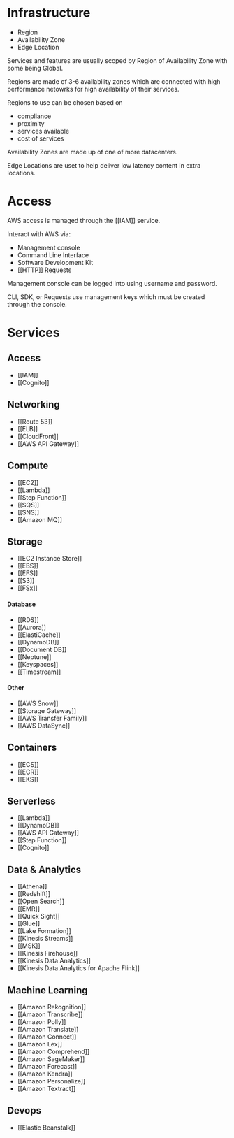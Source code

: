 
# Infrastructure

- Region
- Availability Zone
- Edge Location

Services and features are usually scoped by Region of Availability Zone with some being Global.

Regions are made of 3-6 availability zones which are connected with high performance netowrks for high availability of their services.

Regions to use can be chosen based on
- compliance
- proximity
- services available
- cost of services

Availability Zones are made up of one of more datacenters.

Edge Locations are uset to help deliver low latency content in extra locations.


# Access

AWS access is managed through the [[IAM]] service.

Interact with AWS via:

- Management console
- Command Line Interface
- Software Development Kit
- [[HTTP]] Requests

Management console can be logged into using username and password.

CLI, SDK, or Requests use management keys which must be created through the console.


# Services

## Access
- [[IAM]]
- [[Cognito]]

## Networking
- [[Route 53]]
- [[ELB]]
- [[CloudFront]]
- [[AWS API Gateway]]

## Compute
- [[EC2]]
- [[Lambda]]
- [[Step Function]]
- [[SQS]]
- [[SNS]]
- [[Amazon MQ]]

## Storage
- [[EC2 Instance Store]]
- [[EBS]]
- [[EFS]]
- [[S3]]
- [[FSx]]

#### Database
- [[RDS]]
- [[Aurora]]
- [[ElastiCache]]
- [[DynamoDB]]
- [[Document DB]]
- [[Neptune]]
- [[Keyspaces]]
- [[Timestream]]

#### Other
- [[AWS Snow]]
- [[Storage Gateway]]
- [[AWS Transfer Family]]
- [[AWS DataSync]]

## Containers
- [[ECS]]
- [[ECR]]
- [[EKS]]

## Serverless
- [[Lambda]]
- [[DynamoDB]]
- [[AWS API Gateway]]
- [[Step Function]]
- [[Cognito]]

## Data & Analytics
- [[Athena]]
- [[Redshift]]
- [[Open Search]]
- [[EMR]]
- [[Quick Sight]]
- [[Glue]]
- [[Lake Formation]]
- [[Kinesis Streams]]
- [[MSK]]
- [[Kinesis Firehouse]]
- [[Kinesis Data Analytics]]
- [[Kinesis Data Analytics for Apache Flink]]

## Machine Learning
- [[Amazon Rekognition]]
- [[Amazon Transcribe]]
- [[Amazon Polly]]
- [[Amazon Translate]]
- [[Amazon Connect]]
- [[Amazon Lex]]
- [[Amazon Comprehend]]
- [[Amazon SageMaker]]
- [[Amazon Forecast]]
- [[Amazon Kendra]]
- [[Amazon Personalize]]
- [[Amazon Textract]]

## Devops
- [[Elastic Beanstalk]]

